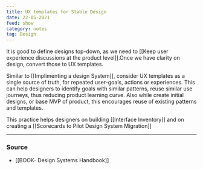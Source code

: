 ```yaml
---
title: UX templates for Stable Design
date: 22-05-2021
feed: show
category: notes
tag: Design 
---
```


It is good to define designs top-down, as we need to [[Keep user experience discussions at the product level]].Once we have clarity on design, convert those to UX templates. 

Similar to [[Implimenting a design System]], consider UX templates as a single source of truth, for repeated user-goals, actions or experiences. This can help designers to identify goals with similar patterns, reuse similar use journeys, thus reducing product learning curve. Also while create initial designs, or base MVP of product, this encourages reuse of existing patterns and templates. 

This practice helps designers on building [[Interface Inventory]] and on creating a [[Scorecards to Pilot Design System Migration]]

---
### Source
- [[BOOK- Design Systems Handbook]]